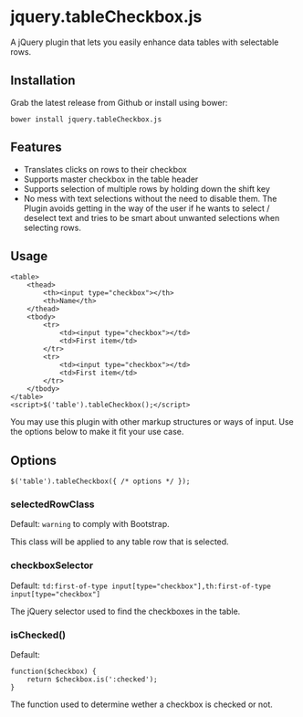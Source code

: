 # jquery.tableCheckbox.js
A jQuery plugin that lets you easily enhance data tables with selectable rows.

## Installation
Grab the latest release from Github or install using bower:

    bower install jquery.tableCheckbox.js

## Features

- Translates clicks on rows to their checkbox
- Supports master checkbox in the table header
- Supports selection of multiple rows by holding down the shift key
- No mess with text selections without the need to disable them.
  The Plugin avoids getting in the way of the user if he wants to select / deselect text and tries to be smart about unwanted selections when selecting rows.

## Usage

    <table>
        <thead>
            <th><input type="checkbox"></th>
            <th>Name</th>
        </thead>
        <tbody>
            <tr>
                <td><input type="checkbox"></td>  
                <td>First item</td>
            </tr>
            <tr>
                <td><input type="checkbox"></td>  
                <td>First item</td>
            </tr>
        </tbody>
    </table>
    <script>$('table').tableCheckbox();</script>

You may use this plugin with other markup structures or ways of input.
Use the options below to make it fit your use case.



## Options

    $('table').tableCheckbox({ /* options */ });

### selectedRowClass

Default: `warning` to comply with Bootstrap.

This class will be applied to any table row that is selected.

### checkboxSelector

Default: `td:first-of-type input[type="checkbox"],th:first-of-type input[type="checkbox"]`

The jQuery selector used to find the checkboxes in the table.

### isChecked()

Default:

    function($checkbox) {
        return $checkbox.is(':checked');
    }

The function used to determine wether a checkbox is checked or not.
